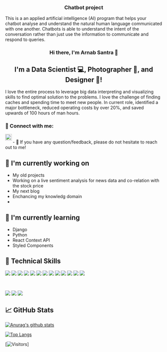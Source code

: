 <h3 align="center"> Chatbot project</h3>

This is a an applied artificial intelligence (AI) program that helps your chatbot analyse and understand the natural human language communicated with one another. Chatbots is able to understand the intent of the conversation rather than just use the information to communicate and respond to queries.


</p>

<h3 align="center">
Hi there, I'm Arnab Santra 👋
</h3>

<h2 align="center">
I'm a Data Scientist 💻, Photographer 📸, and Designer 🎨!
</h2> 

I love the entire process to leverage big data interpreting and visualizing skills to find optimal solution to the problems. I love the challenge of finding caches and spending time to meet new people. In current role, identified a major bottleneck, reduced operating costs by over 20%, and saved upwards of 100 hours of man hours.



### 🤝 Connect with me:

<a href="https://www.linkedin.com/in/arnab-s-ab1a1b56/"><img align="left" src="https://raw.githubusercontent.com/yushi1007/yushi1007/main/images/linkedin.svg" alt="Yu Shi | LinkedIn" width="21px"/></a>

</br>
- 💬 If you have any question/feedback, please do not hesitate to reach out to me!

## 🔭 I'm currently working on

- My old projects
- Working on a live sentiment analysis for news data and co-relation with the stock price
- My next blog
- Enchancing my knowledg domain
- 
## 🌱 I'm currently learning

- Django
- Python
- React Context API
- Styled Components  

## 💼 Technical Skills

![](https://img.shields.io/badge/Python--green)
![](https://img.shields.io/badge/Machine_Learning--764ABC)
![](https://img.shields.io/badge/Artifical_Intelligence--F7DF1E)
![](https://img.shields.io/badge/Tensorflow--CC342D)
![](https://img.shields.io/badge/PyTorch--CC0000)
![](https://img.shields.io/badge/OpenCV--CC0000)
![](https://img.shields.io/badge/Sk_Learn--CC0000)
![](https://img.shields.io/badge/Pandas--CC0000)
![](https://img.shields.io/badge/Matplotlib--CC0000)
![](https://img.shields.io/badge/NLTK--CC0000)
![](https://img.shields.io/badge/HTML5--CC0000)
![](https://img.shields.io/badge/PostgreSQL--CC0000)
![](https://img.shields.io/badge/SQLite--CC0000)


</br>

![](https://img.shields.io/badge/Style-Bootstrap-informational?style=flat&logo=Bootstrap&color=7952B3)
![](https://img.shields.io/badge/Style-CSS3-informational?style=flat&logo=CSS3&color=1572B6)
![](https://img.shields.io/badge/Style-styled--components-informational?style=flat&logo=styled-components&color=DB7093)



## 📈 GitHub Stats 

[![Anurag's github stats](https://github-readme-stats.vercel.app/api?username=arsantra)](https://github.com/arsantra)

[![Top Langs](https://github-readme-stats.vercel.app/api/top-langs/?username=arsantra&layout=compact)](https://github.com/arsantra)

[![Visitors](https://visitor-badge.glitch.me/badge?page_id=arsantra.arsantra)]

